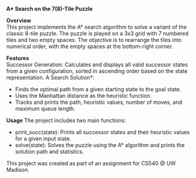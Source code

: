 **A\* Search on the 7(8)-Tile Puzzle**
  
**Overview**  
This project implements the A* search algorithm to solve a variant of the classic 8-tile puzzle. The puzzle is played on a 3x3 grid with 7 numbered tiles and two empty spaces. The objective is to rearrange the tiles into numerical order, with the empty spaces at the bottom-right corner.

**Features**  
Successor Generation: Calculates and displays all valid successor states from a given configuration, sorted in ascending order based on the state representation.
A Search Solution*:
- Finds the optimal path from a given starting state to the goal state.
- Uses the Manhattan distance as the heuristic function.
- Tracks and prints the path, heuristic values, number of moves, and maximum queue length.

**Usage**
The project includes two main functions:  
- print_succ(state): Prints all successor states and their heuristic values for a given input state.
- solve(state): Solves the puzzle using the A* algorithm and prints the solution path and statistics.

This project was created as part of an assignment for CS540 @ UW Madison.

